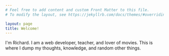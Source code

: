 ```yaml
---
# Feel free to add content and custom Front Matter to this file.
# To modify the layout, see https://jekyllrb.com/docs/themes/#overriding-theme-defaults

layout: page
title: Welcome!
---
```

I'm Richard. I am a web developer, teacher, and lover of movies. This is where I dump my thoughts, knowledge, and random other things.
